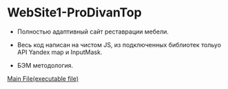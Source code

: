 # WebSite1-ProDivanTop
+ Полностью адаптивный сайт реставрации мебели.
+ Весь код написан на чистом JS, из подключенных библиотек тольуо API Yandex map и InputMask.

+ БЭМ методология.

[Main File(executable file)](https://vadimvoronin3831.github.io/WebSite1-ProDivanTop/)
